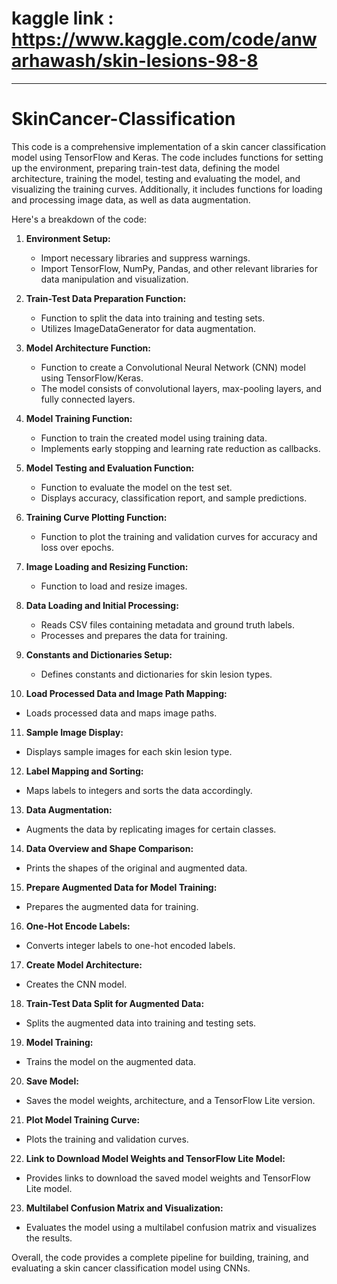 # kaggle link : https://www.kaggle.com/code/anwarhawash/skin-lesions-98-8
-------------------------------------------------------------------------
# SkinCancer-Classification

This code is a comprehensive implementation of a skin cancer classification model using TensorFlow and Keras. The code includes functions for setting up the environment, preparing train-test data, defining the model architecture, training the model, testing and evaluating the model, and visualizing the training curves. Additionally, it includes functions for loading and processing image data, as well as data augmentation.

Here's a breakdown of the code:

1. **Environment Setup:**
   - Import necessary libraries and suppress warnings.
   - Import TensorFlow, NumPy, Pandas, and other relevant libraries for data manipulation and visualization.

2. **Train-Test Data Preparation Function:**
   - Function to split the data into training and testing sets.
   - Utilizes ImageDataGenerator for data augmentation.

3. **Model Architecture Function:**
   - Function to create a Convolutional Neural Network (CNN) model using TensorFlow/Keras.
   - The model consists of convolutional layers, max-pooling layers, and fully connected layers.

4. **Model Training Function:**
   - Function to train the created model using training data.
   - Implements early stopping and learning rate reduction as callbacks.

5. **Model Testing and Evaluation Function:**
   - Function to evaluate the model on the test set.
   - Displays accuracy, classification report, and sample predictions.

6. **Training Curve Plotting Function:**
   - Function to plot the training and validation curves for accuracy and loss over epochs.

7. **Image Loading and Resizing Function:**
   - Function to load and resize images.

8. **Data Loading and Initial Processing:**
   - Reads CSV files containing metadata and ground truth labels.
   - Processes and prepares the data for training.

9. **Constants and Dictionaries Setup:**
   - Defines constants and dictionaries for skin lesion types.

10. **Load Processed Data and Image Path Mapping:**
   - Loads processed data and maps image paths.

11. **Sample Image Display:**
   - Displays sample images for each skin lesion type.

12. **Label Mapping and Sorting:**
   - Maps labels to integers and sorts the data accordingly.

13. **Data Augmentation:**
   - Augments the data by replicating images for certain classes.

14. **Data Overview and Shape Comparison:**
   - Prints the shapes of the original and augmented data.

15. **Prepare Augmented Data for Model Training:**
   - Prepares the augmented data for training.

16. **One-Hot Encode Labels:**
   - Converts integer labels to one-hot encoded labels.

17. **Create Model Architecture:**
   - Creates the CNN model.

18. **Train-Test Data Split for Augmented Data:**
   - Splits the augmented data into training and testing sets.

19. **Model Training:**
   - Trains the model on the augmented data.

20. **Save Model:**
   - Saves the model weights, architecture, and a TensorFlow Lite version.

21. **Plot Model Training Curve:**
   - Plots the training and validation curves.

22. **Link to Download Model Weights and TensorFlow Lite Model:**
   - Provides links to download the saved model weights and TensorFlow Lite model.

23. **Multilabel Confusion Matrix and Visualization:**
   - Evaluates the model using a multilabel confusion matrix and visualizes the results.

Overall, the code provides a complete pipeline for building, training, and evaluating a skin cancer classification model using CNNs.

